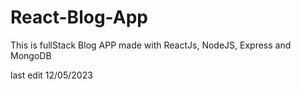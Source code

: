 # React-Blog-App

This is fullStack Blog APP made with ReactJs, NodeJS, Express and MongoDB

last edit 12/05/2023
